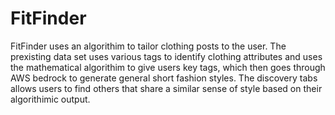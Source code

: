 # FitFinder

FitFinder uses an algorithim to tailor clothing posts to the user. The prexisting data set uses various tags to identify clothing attributes
and uses the mathematical algorithim to give users key tags, which then goes through AWS bedrock to generate general short fashion styles. 
The discovery tabs allows users to find others that share a similar sense of style based on their algorithimic output. 
